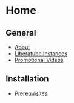 # Home

## General

- [About](general/about.md)
- [Liberatube Instances](general/instances.md)
- [Promotional Videos](general/videos.md)

## Installation

- [Prerequisites](installation/prerequisites.md)